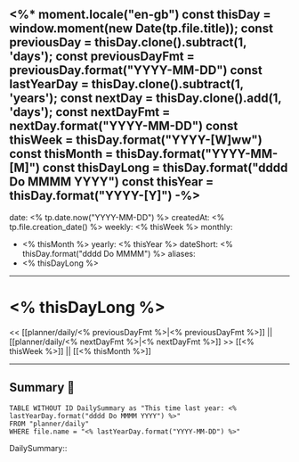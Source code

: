 <%*
moment.locale("en-gb")
const thisDay = window.moment(new Date(tp.file.title));
const previousDay = thisDay.clone().subtract(1, 'days');
const previousDayFmt = previousDay.format("YYYY-MM-DD")
const lastYearDay = thisDay.clone().subtract(1, 'years');
const nextDay = thisDay.clone().add(1, 'days');
const nextDayFmt = nextDay.format("YYYY-MM-DD")
const thisWeek = thisDay.format("YYYY-[W]ww")
const thisMonth = thisDay.format("YYYY-MM-[M]")
const thisDayLong = thisDay.format("dddd Do MMMM YYYY")
const thisYear = thisDay.format("YYYY-[Y]")
-%>
---
date: <% tp.date.now("YYYY-MM-DD") %>
createdAt: <% tp.file.creation_date() %>
weekly: <% thisWeek %>
monthly:
  - <% thisMonth %>
yearly: <% thisYear %>
dateShort: <% thisDay.format("dddd Do MMMM") %>
aliases:
  - <% thisDayLong %>
---

# <% thisDayLong %>
<< [[planner/daily/<% previousDayFmt %>|<% previousDayFmt %>]] || [[planner/daily/<% nextDayFmt %>|<% nextDayFmt %>]] >>
[[<% thisWeek %>]]  || [[<% thisMonth %>]]

---

## Summary 🏁

```dataview
TABLE WITHOUT ID DailySummary as "This time last year: <% lastYearDay.format("dddd Do MMMM YYYY") %>"
FROM "planner/daily"
WHERE file.name = "<% lastYearDay.format("YYYY-MM-DD") %>"
```

DailySummary:: 
